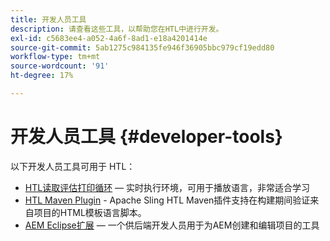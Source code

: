 ```yaml
---
title: 开发人员工具
description: 请查看这些工具，以帮助您在HTL中进行开发。
exl-id: c5683ee4-a052-4a6f-8ad1-e18a4201414e
source-git-commit: 5ab1275c984135fe946f36905bbc979cf19edd80
workflow-type: tm+mt
source-wordcount: '91'
ht-degree: 17%

---
```



# 开发人员工具 {#developer-tools}

以下开发人员工具可用于 HTL：

* [HTL读取评估打印循环](https://github.com/adobe/aem-htl-repl)  — 实时执行环境，可用于播放语言，非常适合学习
* [HTL Maven Plugin](https://sling.apache.org/components/htl-maven-plugin/) - Apache Sling HTL Maven插件支持在构建期间验证来自项目的HTML模板语言脚本。
* [AEM Eclipse扩展](https://experienceleague.adobe.com/docs/experience-manager-cloud-service/content/implementing/developer-tools/eclipse.html)  — 一个供后端开发人员用于为AEM创建和编辑项目的工具
